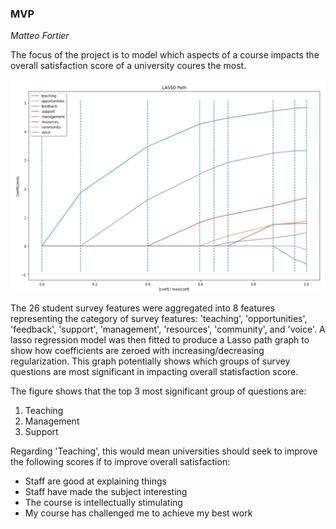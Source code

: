 ### MVP

*Matteo Fortier*

The focus of the project is to model which aspects of a course impacts the overall satisfaction score of a university coures the most.

![figure](/lasso_path.png)

The 26 student survey features were aggregated into 8 features representing the category of survey features: 'teaching', 'opportunities', 'feedback', 'support', 'management', 'resources', 'community', and 'voice'. A lasso regression model was then fitted to produce a Lasso path graph to show how coefficients are zeroed with increasing/decreasing regularization. This graph potentially shows which groups of survey questions are most significant in impacting overall statisfaction score. 

The figure shows that the top 3 most significant group of questions are:

1. Teaching
2. Management
3. Support

Regarding 'Teaching', this would mean universities should seek to improve the following scores if to improve overall satisfaction:

- Staff are good at explaining things
- Staff have made the subject interesting
- The course is intellectually stimulating
- My course has challenged me to achieve my best work


